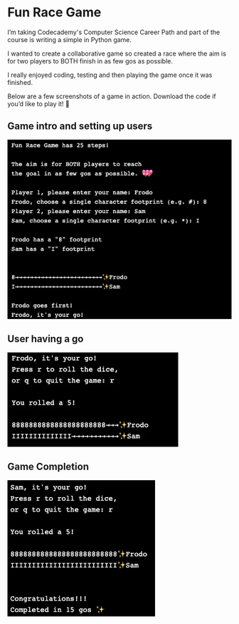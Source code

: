 # Fun Race Game

I’m taking Codecademy's Computer Science Career Path and part of the course is writing a simple in Python game. 

I wanted to create a collaborative game so created a race where the aim is for two players to BOTH finish in as few gos as possible.

I really enjoyed coding, testing and then playing the game once it was finished. 

Below are a few screenshots of a game in action. 
Download the code if you’d like to play it! 🥰

## Game intro and setting up users

![Screenshot of fun race game start](fun-race-game-1.jpg "Screenshot of fun race game start")

## User having a go

![Screenshot of fun race game go](fun-race-game-2.jpg "Screenshot of fun race game go")

## Game Completion

![Screenshot of fun race game end](fun-race-game-3.jpg "Screenshot of fun race game end")


